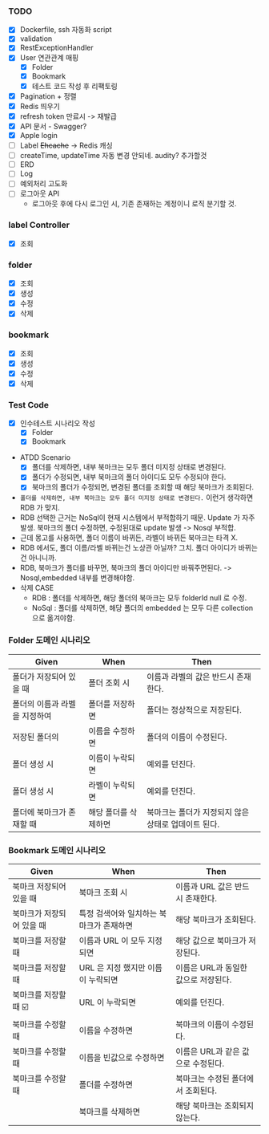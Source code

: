 ### TODO
- [X] Dockerfile, ssh 자동화 script
- [X] validation 
- [X] RestExceptionHandler
- [X] User 연관관계 매핑
  - [X] Folder
  - [X] Bookmark
  - [X] 테스트 코드 작성 후 리팩토링
- [X] Pagination + 정렬
- [X] Redis 띄우기
- [X] refresh token 만료시 -> 재발급
- [X] API 문서 - Swagger?
- [X] Apple login
- [ ] Label ~~Ehcache~~ -> Redis 캐싱 
- [ ] createTime, updateTime 자동 변경 안되네. audity? 추가할것
- [ ] ERD
- [ ] Log
- [ ] 예외처리 고도화
- [ ] 로그아웃 API
  - 로그아웃 후에 다시 로그인 시, 기존 존재하는 계정이니 로직 분기할 것. 


### label Controller
- [X] 조회

### folder
- [X] 조회
- [X] 생성
- [X] 수정
- [X] 삭제

### bookmark
- [X] 조회
- [X] 생성
- [X] 수정
- [X] 삭제

### Test Code
- [X] 인수테스트 시나리오 작성
  - [X] Folder
  - [X] Bookmark

- ATDD Scenario
  - [X] 폴더를 삭제하면, 내부 북마크는 모두 폴더 미지정 상태로 변경된다.
  - [X] 폴더가 수정되면, 내부 북마크의 폴더 아이디도 모두 수정되야 한다.
  - [X] 북마크의 폴더가 수정되면, 변경된 폴더를 조회할 때 해당 북마크가 조회된다.
- `폴더를 삭제하면, 내부 북마크는 모두 폴더 미지정 상태로 변경된다.` 이런거 생각하면 RDB 가 맞지. 
- RDB 선택한 근거는 NoSql이 현재 시스템에서 부적합하기 때문. Update 가 자주발생. 북마크의 폴더 수정하면, 수정된대로 update 발생 -> Nosql 부적합.
- 근데 몽고를 사용하면, 폴더 이름이 바뀌든, 라벨이 바뀌든 북마크는 타격 X.
- RDB 에서도, 폴더 이름/라벨 바뀌는건 노상관 아닐까? 그치. 폴더 아이디가 바뀌는건 아니니까.
- RDB, 북마크가 폴더를 바꾸면, 북마크의 폴더 아이디만 바꿔주면된다. -> Nosql,embedded 내부를 변경해야함. 
- 삭제 CASE
  - RDB : 폴더를 삭제하면, 해당 폴더의 북마크는 모두 folderId null 로 수정. 
  - NoSql : 폴더를 삭제하면, 해당 폴더의 embedded 는 모두 다른 collection 으로 옮겨야함.


### Folder 도메인 시나리오
| Given            | When        | Then                          |
|------------------|-------------|-------------------------------|
| 폴더가 저장되어 있을 때    | 폴더 조회 시     | 이름과 라벨의 값은 반드시 존재한다.          |
| 폴더의 이름과 라벨을 지정하여 | 폴더를 저장하면    | 폴더는 정상적으로 저장된다.               |
| 저장된 폴더의          | 이름을 수정하면    | 폴더의 이름이 수정된다.                 |
| 폴더 생성 시          | 이름이 누락되면    | 예외를 던진다.                      |
| 폴더 생성 시          | 라벨이 누락되면    | 예외를 던진다.                      |
| 폴더에 북마크가 존재할 때   | 해당 폴더를 삭제하면 | 북마크는 폴더가 지정되지 않은 상태로 업데이트 된다. |

### Bookmark 도메인 시나리오
| Given         | When                   | Then                   |
|---------------|------------------------|------------------------|
| 북마크 저장되어 있을 때 | 북마크 조회 시               | 이름과 URL 값은 반드시 존재한다.   |
| 북마크가 저장되어 있을 때 | 특정 검색어와 일치하는 북마크가 존재하면 | 해당 북마크가 조회된다.          |
| 북마크를 저장할 때    | 이름과 URL 이 모두 지정되면      | 해당 값으로 북마크가 저장된다.      |
| 북마크를 저장할 때    | URL 은 지정 했지만 이름이 누락되면  | 이름은 URL과 동일한 값으로 저장된다. |
| 북마크를 저장할 때 ☑️ | URL 이 누락되면             | 예외를 던진다.               |
| 북마크를 수정할 때    | 이름을 수정하면               | 북마크의 이름이 수정된다.         |
| 북마크를 수정할 때    | 이름을 빈값으로 수정하면          | 이름은 URL과 같은 값으로 수정된다.  |
| 북마크를 수정할 때    | 폴더를 수정하면               | 북마크는 수정된 폴더에서 조회된다.    |
|  | 북마크를 삭제하면              | 해당 북마크는 조회되지 않는다.      |

